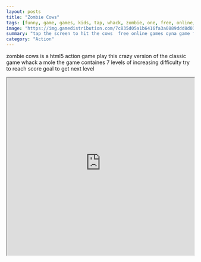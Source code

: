 ```yaml
---
layout: posts
title: "Zombie Cows"
tags: [funny, game, games, kids, tap, whack, zombie, one, free, online, games, oyna, game, free, games, play, play, games]
image: "https://img.gamedistribution.com/7c835d05a1b6416fa3a0889ddd8d037c.jpg"
summary: "tap the screen to hit the cows  free online games oyna game free games play play games"
category: "Action"
---
```


zombie cows is a html5 action game play this crazy version of the classic game whack a mole the game containes 7 levels of increasing difficulty try to reach score goal to get next level

<iframe width="100%" height="480px;" src="https://html5.gamedistribution.com/7c835d05a1b6416fa3a0889ddd8d037c/"></iframe>